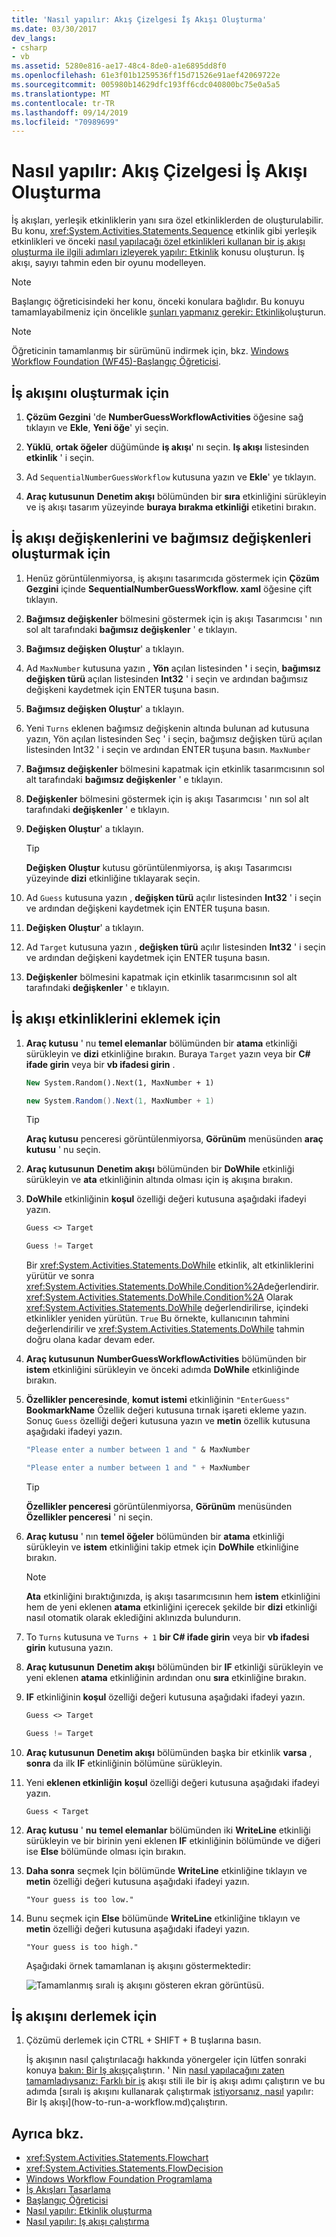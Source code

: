 ```yaml
---
title: 'Nasıl yapılır: Akış Çizelgesi İş Akışı Oluşturma'
ms.date: 03/30/2017
dev_langs:
- csharp
- vb
ms.assetid: 5280e816-ae17-48c4-8de0-a1e6895dd8f0
ms.openlocfilehash: 61e3f01b1259536ff15d71526e91aef42069722e
ms.sourcegitcommit: 005980b14629dfc193ff6cdc040800bc75e0a5a5
ms.translationtype: MT
ms.contentlocale: tr-TR
ms.lasthandoff: 09/14/2019
ms.locfileid: "70989699"
---
```

# <a name="how-to-create-a-sequential-workflow"></a>Nasıl yapılır: Akış Çizelgesi İş Akışı Oluşturma

İş akışları, yerleşik etkinliklerin yanı sıra özel etkinliklerden de oluşturulabilir. Bu konu, <xref:System.Activities.Statements.Sequence> etkinlik gibi yerleşik etkinlikleri ve önceki [nasıl yapılacağı özel etkinlikleri kullanan bir iş akışı oluşturma ile ilgili adımları izleyerek yapılır: Etkinlik](how-to-create-an-activity.md) konusu oluşturun. İş akışı, sayıyı tahmin eden bir oyunu modelleyen.

> [!NOTE]
> Başlangıç öğreticisindeki her konu, önceki konulara bağlıdır. Bu konuyu tamamlayabilmeniz için öncelikle [şunları yapmanız gerekir: Etkinlik](how-to-create-an-activity.md)oluşturun.

> [!NOTE]
> Öğreticinin tamamlanmış bir sürümünü indirmek için, bkz. [Windows Workflow Foundation (WF45)-Başlangıç Öğreticisi](https://go.microsoft.com/fwlink/?LinkID=248976).

## <a name="to-create-the-workflow"></a>İş akışını oluşturmak için

1. **Çözüm Gezgini** 'de **NumberGuessWorkflowActivities** öğesine sağ tıklayın ve **Ekle**, **Yeni öğe**' yi seçin.

2. **Yüklü**, **ortak öğeler** düğümünde **iş akışı**' nı seçin. **Iş akışı** listesinden **etkinlik** ' i seçin.

3. Ad `SequentialNumberGuessWorkflow` kutusuna yazın ve **Ekle**' ye tıklayın.

4. **Araç kutusunun** **Denetim akışı** bölümünden bir **sıra** etkinliğini sürükleyin ve iş akışı tasarım yüzeyinde **buraya bırakma etkinliği** etiketini bırakın.

## <a name="to-create-the-workflow-variables-and-arguments"></a>İş akışı değişkenlerini ve bağımsız değişkenleri oluşturmak için

1. Henüz görüntülenmiyorsa, iş akışını tasarımcıda göstermek için **Çözüm Gezgini** içinde **SequentialNumberGuessWorkflow. xaml** öğesine çift tıklayın.

2. **Bağımsız değişkenler** bölmesini göstermek için iş akışı Tasarımcısı ' nın sol alt tarafındaki **bağımsız değişkenler** ' e tıklayın.

3. **Bağımsız değişken Oluştur**' a tıklayın.

4. Ad `MaxNumber` kutusuna yazın , **Yön** açılan listesinden **'** i seçin, **bağımsız değişken türü** açılan listesinden **Int32** ' i seçin ve ardından bağımsız değişkeni kaydetmek için ENTER tuşuna basın.

5. **Bağımsız değişken Oluştur**' a tıklayın.

6. Yeni `Turns` eklenen bağımsız değişkenin altında bulunan ad kutusuna yazın, Yön açılan listesinden Seç ' i seçin, bağımsız değişken türü açılan listesinden Int32 ' i seçin ve ardından ENTER tuşuna basın. `MaxNumber`

7. **Bağımsız değişkenler** bölmesini kapatmak için etkinlik tasarımcısının sol alt tarafındaki **bağımsız değişkenler** ' e tıklayın.

8. **Değişkenler** bölmesini göstermek için iş akışı Tasarımcısı ' nın sol alt tarafındaki **değişkenler** ' e tıklayın.

9. **Değişken Oluştur**' a tıklayın.

    > [!TIP]
    > **Değişken Oluştur** kutusu görüntülenmiyorsa, iş akışı Tasarımcısı yüzeyinde **dizi** etkinliğine tıklayarak seçin.

10. Ad `Guess` kutusuna yazın , **değişken türü** açılır listesinden **Int32** ' i seçin ve ardından değişkeni kaydetmek için ENTER tuşuna basın.

11. **Değişken Oluştur**' a tıklayın.

12. Ad `Target` kutusuna yazın , **değişken türü** açılır listesinden **Int32** ' i seçin ve ardından değişkeni kaydetmek için ENTER tuşuna basın.

13. **Değişkenler** bölmesini kapatmak için etkinlik tasarımcısının sol alt tarafındaki **değişkenler** ' e tıklayın.

## <a name="to-add-the-workflow-activities"></a>İş akışı etkinliklerini eklemek için

1. **Araç kutusu** ' nu **temel elemanlar** bölümünden bir **atama** etkinliği sürükleyin ve **dizi** etkinliğine bırakın. Buraya `Target` yazın veya bir  **C# ifade girin** veya bir **vb ifadesi girin** .

    ```vb
    New System.Random().Next(1, MaxNumber + 1)
    ```

    ```csharp
    new System.Random().Next(1, MaxNumber + 1)
    ```

    > [!TIP]
    > **Araç kutusu** penceresi görüntülenmiyorsa, **Görünüm** menüsünden **araç kutusu** ' nu seçin.

2. **Araç kutusunun** **Denetim akışı** bölümünden bir **DoWhile** etkinliği sürükleyin ve **ata** etkinliğinin altında olması için iş akışına bırakın.

3. **DoWhile** etkinliğinin **koşul** özelliği değeri kutusuna aşağıdaki ifadeyi yazın.

    ```vb
    Guess <> Target
    ```

    ```csharp
    Guess != Target
    ```

     Bir <xref:System.Activities.Statements.DoWhile> etkinlik, alt etkinliklerini yürütür ve sonra <xref:System.Activities.Statements.DoWhile.Condition%2A>değerlendirir. <xref:System.Activities.Statements.DoWhile.Condition%2A> Olarak <xref:System.Activities.Statements.DoWhile> değerlendirilirse, içindeki etkinlikler yeniden yürütün. `True` Bu örnekte, kullanıcının tahmini değerlendirilir ve <xref:System.Activities.Statements.DoWhile> tahmin doğru olana kadar devam eder.

4. **Araç kutusunun** **NumberGuessWorkflowActivities** bölümünden bir **istem** etkinliğini sürükleyin ve önceki adımda **DoWhile** etkinliğinde bırakın.

5. **Özellikler penceresinde**, **komut istemi** etkinliğinin `"EnterGuess"` **BookmarkName** Özellik değeri kutusuna tırnak işareti ekleme yazın. Sonuç `Guess` özelliği değeri kutusuna yazın ve **metin** özellik kutusuna aşağıdaki ifadeyi yazın.

    ```vb
    "Please enter a number between 1 and " & MaxNumber
    ```

    ```csharp
    "Please enter a number between 1 and " + MaxNumber
    ```

    > [!TIP]
    > **Özellikler penceresi** görüntülenmiyorsa, **Görünüm** menüsünden **Özellikler penceresi** ' ni seçin.

6. **Araç kutusu** ' nın **temel öğeler** bölümünden bir **atama** etkinliği sürükleyin ve **istem** etkinliğini takip etmek için **DoWhile** etkinliğine bırakın.

    > [!NOTE]
    > **Ata** etkinliğini bıraktığınızda, iş akışı tasarımcısının hem **istem** etkinliğini hem de yeni eklenen **atama** etkinliğini içerecek şekilde bir **dizi** etkinliği nasıl otomatik olarak eklediğini aklınızda bulundurın.

7. To `Turns` kutusuna ve `Turns + 1` **bir C# ifade girin** veya bir **vb ifadesi girin** kutusuna yazın.

8. **Araç kutusunun** **Denetim akışı** bölümünden bir **IF** etkinliği sürükleyin ve yeni eklenen **atama** etkinliğinin ardından onu **sıra** etkinliğine bırakın.

9. **IF** etkinliğinin **koşul** özelliği değeri kutusuna aşağıdaki ifadeyi yazın.

    ```vb
    Guess <> Target
    ```

    ```csharp
    Guess != Target
    ```

10. **Araç kutusunun** **Denetim akışı** bölümünden başka bir etkinlik **varsa** , **sonra** da ilk **IF** etkinliğinin bölümüne sürükleyin.

11. Yeni **eklenen etkinliğin** **koşul** özelliği değeri kutusuna aşağıdaki ifadeyi yazın.

    ```text
    Guess < Target
    ```

12. **Araç kutusu** ' **nu** **temel elemanlar** bölümünden iki **WriteLine** etkinliği sürükleyin ve bir birinin yeni eklenen **IF** etkinliğinin bölümünde ve diğeri ise **Else** bölümünde olması için bırakın.

13. **Daha sonra** seçmek Için bölümünde **WriteLine** etkinliğine tıklayın ve **metin** özelliği değeri kutusuna aşağıdaki ifadeyi yazın.

    ```text
    "Your guess is too low."
    ```

14. Bunu seçmek için **Else** bölümünde **WriteLine** etkinliğine tıklayın ve **metin** özelliği değeri kutusuna aşağıdaki ifadeyi yazın.

    ```text
    "Your guess is too high."
    ```

     Aşağıdaki örnek tamamlanan iş akışını göstermektedir:

     ![Tamamlanmış sıralı iş akışını gösteren ekran görüntüsü.](./media/how-to-create-a-sequential-workflow/complete-sequential-workflow.jpg)

## <a name="to-build-the-workflow"></a>İş akışını derlemek için

1. Çözümü derlemek için CTRL + SHIFT + B tuşlarına basın.

     İş akışının nasıl çalıştırılacağı hakkında yönergeler için lütfen sonraki konuya [bakın: Bir Iş akışı](how-to-run-a-workflow.md)çalıştırın. ' Nin [nasıl yapılacağını zaten tamamladıysanız: Farklı bir iş](how-to-run-a-workflow.md) akışı stili ile bir iş akışı adımı çalıştırın ve bu adımda [sıralı iş akışını kullanarak çalıştırmak [istiyorsanız, nasıl](how-to-run-a-workflow.md#BKMK_ToRunTheApplication) yapılır: Bir Iş akışı](how-to-run-a-workflow.md)çalıştırın.

## <a name="see-also"></a>Ayrıca bkz.

- <xref:System.Activities.Statements.Flowchart>
- <xref:System.Activities.Statements.FlowDecision>
- [Windows Workflow Foundation Programlama](programming.md)
- [İş Akışları Tasarlama](designing-workflows.md)
- [Başlangıç Öğreticisi](getting-started-tutorial.md)
- [Nasıl yapılır: Etkinlik oluşturma](how-to-create-an-activity.md)
- [Nasıl yapılır: Iş akışı çalıştırma](how-to-run-a-workflow.md)

